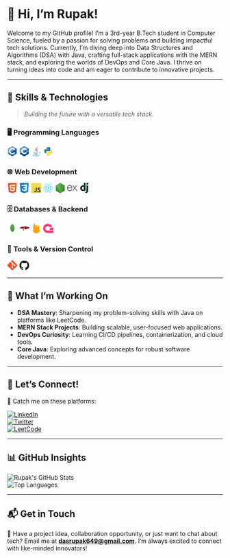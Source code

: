 # 👋 Hi, I’m Rupak!

Welcome to my GitHub profile! I’m a 3rd-year B.Tech student in Computer Science, fueled by a passion for solving problems and building impactful tech solutions. Currently, I’m diving deep into Data Structures and Algorithms (DSA) with Java, crafting full-stack applications with the MERN stack, and exploring the worlds of DevOps and Core Java. I thrive on turning ideas into code and am eager to contribute to innovative projects.

---

## 🚀 Skills & Technologies

> *Building the future with a versatile tech stack.*

### 🖥️ Programming Languages
<img src="https://raw.githubusercontent.com/devicons/devicon/master/icons/c/c-original.svg" width="24px" alt="C"> <img src="https://raw.githubusercontent.com/devicons/devicon/master/icons/cplusplus/cplusplus-original.svg" width="24px" alt="C++"> <img src="https://raw.githubusercontent.com/devicons/devicon/master/icons/java/java-original.svg" width="24px" alt="Java"> <img src="https://raw.githubusercontent.com/devicons/devicon/master/icons/python/python-original.svg" width="24px" alt="Python">

### 🌐 Web Development
<img src="https://raw.githubusercontent.com/devicons/devicon/master/icons/html5/html5-original.svg" width="24px" alt="HTML5"> <img src="https://raw.githubusercontent.com/devicons/devicon/master/icons/css3/css3-original.svg" width="24px" alt="CSS3"> <img src="https://raw.githubusercontent.com/devicons/devicon/master/icons/javascript/javascript-original.svg" width="24px" alt="JavaScript"> <img src="https://raw.githubusercontent.com/devicons/devicon/master/icons/react/react-original.svg" width="24px" alt="React"> <img src="https://raw.githubusercontent.com/devicons/devicon/master/icons/nodejs/nodejs-original.svg" width="24px" alt="Node.js"> <img src="https://raw.githubusercontent.com/devicons/devicon/master/icons/express/express-original.svg" width="24px" alt="Express.js"> <img src="https://raw.githubusercontent.com/devicons/devicon/master/icons/django/django-plain.svg" width="24px" alt="Django">

### 🗄️ Databases & Backend
<img src="https://raw.githubusercontent.com/devicons/devicon/master/icons/mongodb/mongodb-original.svg" width="24px" alt="MongoDB"> <img src="https://raw.githubusercontent.com/devicons/devicon/master/icons/mongoose/mongoose-original.svg" width="24px" alt="Mongoose"> <img src="https://raw.githubusercontent.com/devicons/devicon/master/icons/firebase/firebase-plain.svg" width="24px" alt="Firebase"> <img src="https://raw.githubusercontent.com/devicons/devicon/master/icons/appwrite/appwrite-original.svg" width="24px" alt="Appwrite">

### 🔧 Tools & Version Control
<img src="https://raw.githubusercontent.com/devicons/devicon/master/icons/git/git-original.svg" width="24px" alt="Git"> <img src="https://raw.githubusercontent.com/devicons/devicon/master/icons/github/github-original.svg" width="24px" alt="GitHub">

---

## 🌟 What I’m Working On

- **DSA Mastery**: Sharpening my problem-solving skills with Java on platforms like LeetCode.  
- **MERN Stack Projects**: Building scalable, user-focused web applications.  
- **DevOps Curiosity**: Learning CI/CD pipelines, containerization, and cloud tools.  
- **Core Java**: Exploring advanced concepts for robust software development.

---

## 📢 Let’s Connect!

📍 Catch me on these platforms:

[![LinkedIn](https://img.shields.io/badge/-LinkedIn-0A66C2?style=for-the-badge&logo=linkedin&logoColor=white)](https://www.linkedin.com/in/rupak-das-9b0653253)  
[![Twitter](https://img.shields.io/badge/-Twitter-1DA1F2?style=for-the-badge&logo=twitter&logoColor=white)](https://x.com/RupakDas21?s=08)  
[![LeetCode](https://img.shields.io/badge/-LeetCode-FFA116?style=for-the-badge&logo=leetcode&logoColor=black)](https://leetcode.com/u/Rupak18/)  

---

## 📊 GitHub Insights

![Rupak's GitHub Stats](https://github-readme-stats.vercel.app/api?username=Rupak-18&show_icons=true&theme=radical)  
![Top Languages](https://github-readme-stats.vercel.app/api/top-langs/?username=Rupak-18&layout=compact&theme=radical)  

---

## 📬 Get in Touch

📩 Have a project idea, collaboration opportunity, or just want to chat about tech? Email me at **[dasrupak649@gmail.com](mailto:dasrupak649@gmail.com)**. I’m always excited to connect with like-minded innovators!